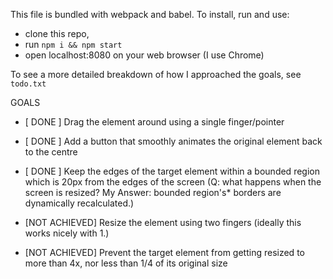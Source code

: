 
This file is bundled with webpack and babel.
To install, run and use:
- clone this repo,
- run ```npm i && npm start```
- open localhost:8080 on your web browser (I use Chrome)

To see a more detailed breakdown of how I approached the goals, see ```todo.txt```

GOALS
- [ DONE ] Drag the element around using a single finger/pointer
- [ DONE ] Add a button that smoothly animates the original element back to the centre
- [ DONE ] Keep the edges of the target element within a bounded region which is 20px from the edges of the screen (Q: what happens when the screen is resized? My Answer: bounded region's* borders are dynamically recalculated.)

- [NOT ACHIEVED] Resize the element using two fingers (ideally this works nicely with 1.)
- [NOT ACHIEVED] Prevent the target element from getting resized to more than 4x, nor less than 1/4 of its original size

